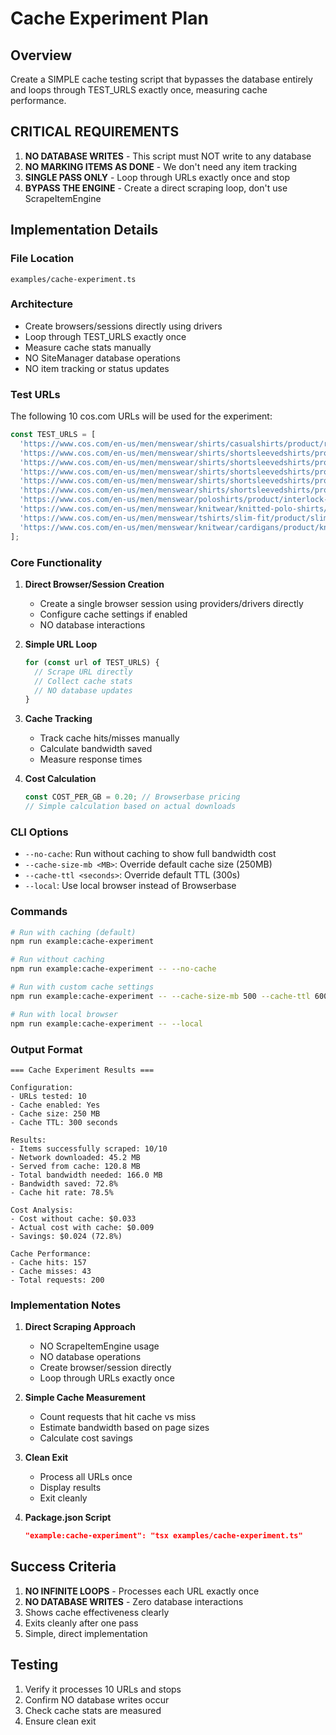 # Cache Experiment Plan

## Overview
Create a SIMPLE cache testing script that bypasses the database entirely and loops through TEST_URLS exactly once, measuring cache performance.

## CRITICAL REQUIREMENTS
1. **NO DATABASE WRITES** - This script must NOT write to any database
2. **NO MARKING ITEMS AS DONE** - We don't need any item tracking
3. **SINGLE PASS ONLY** - Loop through URLs exactly once and stop
4. **BYPASS THE ENGINE** - Create a direct scraping loop, don't use ScrapeItemEngine

## Implementation Details

### File Location
`examples/cache-experiment.ts`

### Architecture
- Create browsers/sessions directly using drivers
- Loop through TEST_URLS exactly once
- Measure cache stats manually
- NO SiteManager database operations
- NO item tracking or status updates

### Test URLs

The following 10 cos.com URLs will be used for the experiment:

```typescript
const TEST_URLS = [
  'https://www.cos.com/en-us/men/menswear/shirts/casualshirts/product/relaxed-twill-shirt-navy-1245704006',
  'https://www.cos.com/en-us/men/menswear/shirts/shortsleevedshirts/product/cotton-seersucker-resort-shirt-navy-1281649001',
  'https://www.cos.com/en-us/men/menswear/shirts/shortsleevedshirts/product/relaxed-short-sleeved-resort-shirt-blue-graphic-1282012002',
  'https://www.cos.com/en-us/men/menswear/shirts/shortsleevedshirts/product/camp-collar-linen-shirt-cobalt-1298721002',
  'https://www.cos.com/en-us/men/menswear/shirts/shortsleevedshirts/product/camp-collar-linen-shirt-white-blue-striped-1298721001',
  'https://www.cos.com/en-us/men/menswear/shirts/shortsleevedshirts/product/relaxed-flap-pocket-utility-shirt-apricot-1230855004',
  'https://www.cos.com/en-us/men/menswear/poloshirts/product/interlock-cotton-polo-shirt-white-1281644001',
  'https://www.cos.com/en-us/men/menswear/knitwear/knitted-polo-shirts/product/open-knit-boucl-polo-shirt-mole-mlange-1281652001',
  'https://www.cos.com/en-us/men/menswear/tshirts/slim-fit/product/slim-knitted-silk-t-shirt-grey-beige-1241762007',
  'https://www.cos.com/en-us/men/menswear/knitwear/cardigans/product/knit-panelled-cardigan-navy-1292174001'
];
```

### Core Functionality

1. **Direct Browser/Session Creation**
   - Create a single browser session using providers/drivers directly
   - Configure cache settings if enabled
   - NO database interactions

2. **Simple URL Loop**
   ```typescript
   for (const url of TEST_URLS) {
     // Scrape URL directly
     // Collect cache stats
     // NO database updates
   }
   ```

3. **Cache Tracking**
   - Track cache hits/misses manually
   - Calculate bandwidth saved
   - Measure response times

4. **Cost Calculation**
   ```typescript
   const COST_PER_GB = 0.20; // Browserbase pricing
   // Simple calculation based on actual downloads
   ```

### CLI Options
- `--no-cache`: Run without caching to show full bandwidth cost
- `--cache-size-mb <MB>`: Override default cache size (250MB)
- `--cache-ttl <seconds>`: Override default TTL (300s)
- `--local`: Use local browser instead of Browserbase

### Commands
```bash
# Run with caching (default)
npm run example:cache-experiment

# Run without caching
npm run example:cache-experiment -- --no-cache

# Run with custom cache settings
npm run example:cache-experiment -- --cache-size-mb 500 --cache-ttl 600

# Run with local browser
npm run example:cache-experiment -- --local
```

### Output Format
```
=== Cache Experiment Results ===

Configuration:
- URLs tested: 10
- Cache enabled: Yes
- Cache size: 250 MB
- Cache TTL: 300 seconds

Results:
- Items successfully scraped: 10/10
- Network downloaded: 45.2 MB
- Served from cache: 120.8 MB
- Total bandwidth needed: 166.0 MB
- Bandwidth saved: 72.8%
- Cache hit rate: 78.5%

Cost Analysis:
- Cost without cache: $0.033
- Actual cost with cache: $0.009
- Savings: $0.024 (72.8%)

Cache Performance:
- Cache hits: 157
- Cache misses: 43
- Total requests: 200
```

### Implementation Notes

1. **Direct Scraping Approach**
   - NO ScrapeItemEngine usage
   - NO database operations
   - Create browser/session directly
   - Loop through URLs exactly once

2. **Simple Cache Measurement**
   - Count requests that hit cache vs miss
   - Estimate bandwidth based on page sizes
   - Calculate cost savings

3. **Clean Exit**
   - Process all URLs once
   - Display results
   - Exit cleanly

4. **Package.json Script**
   ```json
   "example:cache-experiment": "tsx examples/cache-experiment.ts"
   ```

## Success Criteria

1. **NO INFINITE LOOPS** - Processes each URL exactly once
2. **NO DATABASE WRITES** - Zero database interactions
3. Shows cache effectiveness clearly
4. Exits cleanly after one pass
5. Simple, direct implementation

## Testing

1. Verify it processes 10 URLs and stops
2. Confirm NO database writes occur
3. Check cache stats are measured
4. Ensure clean exit